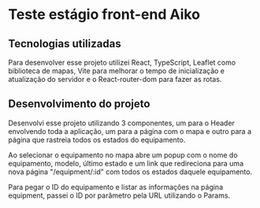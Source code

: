 
# Teste estágio front-end Aiko

## Tecnologias utilizadas

Para desenvolver esse projeto utilizei React, TypeScript, Leaflet como biblioteca de mapas, Vite para melhorar o tempo de inicialização e atualização do servidor e o React-router-dom para fazer as rotas.

## Desenvolvimento do projeto

Desenvolvi esse projeto utilizando 3 componentes, um para o Header envolvendo toda a aplicação, um para a página com o mapa e outro para a página que rastreia todos os estados do equipamento.  
  
Ao selecionar o equipamento no mapa abre um popup com o nome do equipamento, modelo, último estado e um link que redireciona para uma nova página "/equipment/:id" com todos os estados daquele equipamento.  
  
Para pegar o ID do equipamento e listar as informações na página equipment, passei o ID por parâmetro pela URL utilizando o Params.

